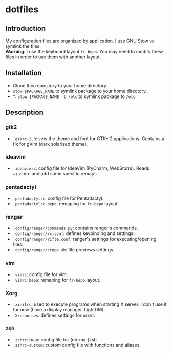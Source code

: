 # dotfiles

## Introduction
My configuration files are organized by application. I use [GNU Stow](1) to symlink the files.  
<strong>Warning</strong>: I use the keyboard layout `fr-bepo`. You may need to modify these files in order to use them with another layout.

## Installation

- Clone this repository to your home directory.
- `stow $PACKAGE_NAME` to symlink package to your home directory.
- \*: `stow $PACKAGE_NAME -t /etc` to symlink package to `/etc`.

## Description


### gtk2
- `.gtkrc-2.0`: sets the theme and font for GTK+ 2 applications. Contains a fix for gVim (dark solarized theme).

### ideavim
- `.ideavimrc`: config file for IdeaVim (PyCharm, WebStorm). Reads ~/.vimrc and add some specific remaps.

### pentadactyl
- `.pentadactylrc`: config file for Pentadactyl.
- `.pentadactylrc.bepo`: remaping for `fr-bepo` layout.

### ranger
- `.config/ranger/commands.py`: contains ranger's commands. 
- `.config/ranger/rc.conf`: defines keybinding and settings.
- `.config/ranger/rifle.conf`: ranger's settings for executing/opening files.
- `.config/ranger/scope.sh`: file previews settings.

### vim
- `.vimrc`: config file for vim.
- `.vimrc.bepo`: remaping for `fr-bepo` layout.

### Xorg
- `.xinitrc`: used to execute programs when starting X server. I don't use it for now (I use a display manager, LightDM).
- `.Xresources`: defines settings for urxvt.

### zsh
- `.zshrc`: base config file for (oh-my-)zsh.
- `.zshrc-custom`: custom config file with functions and aliases.

[1]: https://www.gnu.org/software/stow/
